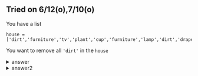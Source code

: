 Tried on 6/12(o),7/10(o)
---

You have a list

```
house = ['dirt','furniture','tv','plant','cup','furniture','lamp','dirt','drapes','sofa','computer','dirt']
```

You want to remove all ```'dirt'``` in the ```house```

<details>
  <summary>answer</summary>
  
  ```py
  while "dirt" in house:
      house.remove("dirt")
  print(house)
  ```
</details>

<details>
  <summary>answer2</summary>
  
  ```py
  while True:
      if "dirt" in house:
          house.remove("dirt")
      else:
          break
  print(house)
  ```
  
</details>
